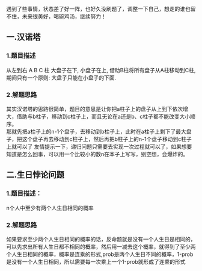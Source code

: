 遇到了些事情，状态差了好一阵，也好久没刷题了，调整一下自己，想走的谁也留不住，未来很美好，喝碗鸡汤，继续努力！
## 一.汉诺塔
### 1.题目描述
从左到右 A B C 柱 大盘子在下, 小盘子在上, 借助B柱将所有盘子从A柱移动到C柱, 期间只有一个原则: 大盘子只能在小盘子的下面.
### 2.解题思路
其实汉诺塔的思路很简单，题目的意思是让你把a柱子上的盘子从上到下依次增大，借助与b柱子，移动到c柱子上，而且无论在a还是b、c柱子都不能改变大小顺序。  
那就先把a柱子上的n-1个盘子，去移动到b柱子上，此时在a柱子上剩下了最大盘子，把这个盘子再去移动到c柱子上，然后再把b柱子上的n-1个盘子移动到c柱子上就可以了
友情提示一下，递归问题只需要去实现一次过程就可以了，如果想要知道是怎么回事，可以用一个比较小的数n在本子上写写，别空想，会爆炸的。
## 二.生日悖论问题
### 1.题目描述：
n个人中至少有两个人生日相同的概率
### 2.解题思路
如果要求至少两个人生日相同的概率的话，反命题就是没有一个人生日是相同的，可以先求出所有人生日都不相同的概率，然后用一减去这个概率，就得到了至少两个人生日相同的概率，概率是连乘的形式,prob是两个人生日不同的概率，1-prob是没有一个人生日相同，所以需要每一次乘上一个1-prob就形成了连乘的形式
